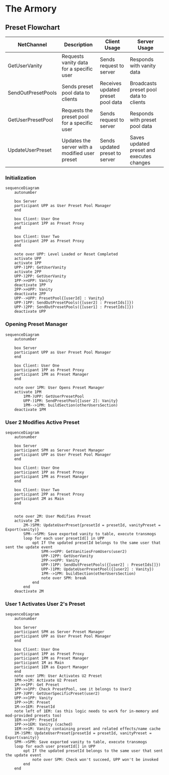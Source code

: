 # The Armory

## Preset Flowchart

| NetChannel       | Description                                      | Client Usage                          | Server Usage                          |
|------------------|--------------------------------------------------|---------------------------------------|---------------------------------------|
| GetUserVanity    | Requests vanity data for a specific user         | Sends request to server               | Responds with vanity data             |
| SendOutPresetPools | Sends preset pool data to clients               | Receives updated preset pool data     | Broadcasts preset pool data to clients |
| GetUserPresetPool | Requests the preset pool for a specific user     | Sends request to server               | Responds with preset pool data        |
| UpdateUserPreset | Updates the server with a modified user preset   | Sends updated preset to server        | Saves updated preset and executes changes |

### Initialization

```mermaid
sequenceDiagram
	autonumber

	box Server
	participant UPP as User Preset Pool Manager
	end

	box Client: User One
	participant 1PP as Preset Proxy
	end

	box Client: User Two
	participant 2PP as Preset Proxy
	end
	
	note over UPP: Level Loaded or Reset Completed
	activate UPP
	activate 1PP
	UPP-)1PP: GetUserVanity
	activate 2PP
	UPP-)2PP: GetUserVanity
	1PP->>UPP: Vanity
	deactivate 1PP
	2PP->>UPP: Vanity
	deactivate 2PP
	UPP-->UPP: PresetPool{[userId] : Vanity}
	UPP-)1PP: SendOutPresetPools({[user2] : PresetIds[]})
	UPP-)2PP: SendOutPresetPools({[user1] : PresetIds[]})
	deactivate UPP
```

### Opening Preset Manager

```mermaid
sequenceDiagram
	autonumber

	box Server
	participant UPP as User Preset Pool Manager
	end

	box Client: User One
	participant 1PP as Preset Proxy
	participant 1PM as Preset Manager
	end
	
	note over 1PM: User Opens Preset Manager
	activate 1PM
		1PM-)UPP: GetUserPresetPool
		UPP-)1PM: SendPresetPool{[user 2]: Vanity}
		1PM-->1PM: buildSection(otherUsersSection)
	deactivate 1PM
```

### User 2 Modifies Active Preset

```mermaid
sequenceDiagram
	autonumber

	box Server
	participant SPM as Server Preset Manager
	participant UPP as User Preset Pool Manager
	end

	box Client: User One
	participant 1PP as Preset Proxy
	participant 1PM as Preset Manager
	end

	box Client: User Two
	participant 2PP as Preset Proxy
	participant 2M as Main
	end
	

	note over 2M: User Modifies Preset
	activate 2M
		2M-)SPM: UpdateUserPreset{presetId = presetId, vanityPreset = Export(vanity)}
		SPM-->SPM: Save exported vanity to table, execute transmogs
		loop for each user presetId[] in UPP 
			opt If the updated presetId belongs to the same user that sent the update event
				SPM->>UPP: GetVanitiesFromUsers(user2)
				UPP-)2PP: GetUserVanity
				2PP->>UPP: Vanity
				UPP-)1PP: SendOutPresetPools({[user2] : PresetIds[]})
				UPP-)1PM: UpdateUserPresetPool({[user2] : Vanity})
				1PM-->1PM: buildSection(otherUsersSection)
				note over SPM: break
			end
		end
	deactivate 2M
```

### User 1 Activates User 2's Preset

```mermaid
sequenceDiagram
	autonumber

	box Server
	participant SPM as Server Preset Manager
	participant UPP as User Preset Pool Manager
	end

	box Client: User One
	participant 1PP as Preset Proxy
	participant 1PM as Preset Manager
	participant 1M as Main
	participant 1EM as Export Manager
	end
	note over 1PM: User Activates U2 Preset
	1PM->>1M: Activate U2 Preset
	1M->>1PP: Get Preset
	1PP->>1PP: Check PresetPool, see it belongs to User2
	1PP-)UPP: GetUserSpecificPreset(user2)
	UPP->>1PP: Vanity
	1PP->>1M: Preset
	1M->>1EM: PresetId 
	note left of 1EM: (as this logic needs to work for in-memory and mod-provided presets too)
	1EM->>1PP: PresetId
	1PP->>1EM: Vanity (cached)
	1EM->>1M: Vanity containing preset and related effects/name cache
	1M-)SPM: UpdateUserPreset{presetId = presetId, vanityPreset = Export(vanity)}
	SPM-->SPM: Save exported vanity to table, execute transmogs
	loop for each user presetId[] in UPP 
		opt If the updated presetId belongs to the same user that sent the update event
			note over SPM: Check won't succeed, UPP won't be invoked
		end
	end
```
